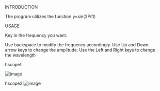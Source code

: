 INTRODUCTION

The program utilizes the function y=sin(2Pift)


USAGE

Key in the frequency you want.

Use backspace to modify the frequency accordingly. Use Up and Down arrow keys to change the amplitude. Use the Left and Right keys to change the wavelength 


hscope1

![image](https://github.com/danthio/frequencies/assets/109515278/69fde185-d16d-4f52-b609-3fc4987e7cfe)


hscope2
![image](https://github.com/danthio/frequencies/assets/109515278/4ac3c83d-c66d-4026-9bfc-2b59697d6665)
